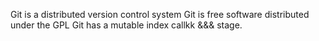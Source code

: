 Git is a distributed version control system
Git is free software distributed under the GPL
Git has a mutable index callkk &&& stage.

